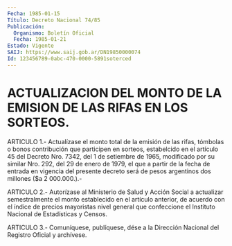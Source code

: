 ```yaml
---
Fecha: 1985-01-15
Título: Decreto Nacional 74/85
Publicación:
  Organismo: Boletín Oficial
  Fecha: 1985-01-21
Estado: Vigente
SAIJ: https://www.saij.gob.ar/DN19850000074
Id: 123456789-0abc-470-0000-5891soterced
---
```

# ACTUALIZACION DEL MONTO DE LA EMISION DE LAS RIFAS EN LOS SORTEOS.

<a id="1"></a>
ARTICULO  1.-  Actualízase  el  monto  total  de  la emisión de las rifas,  tómbolas  o bonos contribución que participen  en  sorteos, estabelcido en el artículo  45  del  Decreto  Nro.  7342,  del 1 de setiembre  de  1965, modificado por su similar Nro. 292, del 29  de enero de 1979, el  que  a partir de la fecha de entrada en vigencia del presente decreto será  de  pesos  argentinos dos millones ($a 2 000.000.).-

<a id="2"></a>
ARTICULO  2.-  Autorízase  al Ministerio de Salud y Acción Social a actualizar  semestralmente el  monto  establecido  en  el  artículo anterior, de  acuerdo  con  el  índice  de precios mayoristas nivel general  que confeccione el Instituto Nacional  de  Estadísticas  y Censos.

<a id="3"></a>
ARTICULO  3.- Comuníquese, publíquese, dése a la Dirección Nacional del Registro Oficial y archívese.